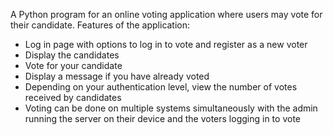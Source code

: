 A Python program for an online voting application where users may vote for their candidate.
Features of the application:
- Log in page with options to log in to vote and register as a new voter
- Display the candidates
- Vote for your candidate
- Display a message if you have already voted
- Depending on your authentication level, view the number of votes received by candidates
- Voting can be done on multiple systems simultaneously with the admin running the server on their device and the voters logging in to vote 